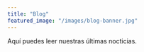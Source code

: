 ```yaml
---
title: "Blog"
featured_image: "/images/blog-banner.jpg"
---
```


Aquí puedes leer nuestras últimas nocticias.
